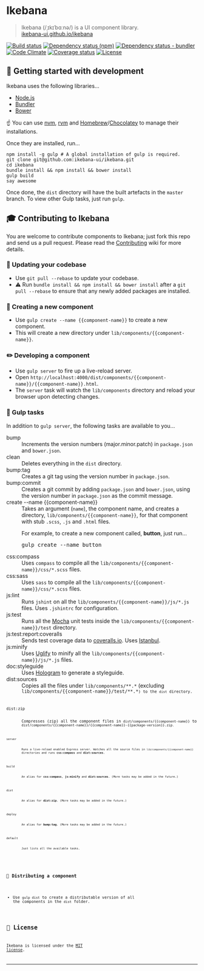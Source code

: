 # Ikebana

> Ikebana (/ˌɪkɪˈbɑːnə/) is a UI component library.  
> [ikebana-ui.github.io/ikebana](http://ikebana-ui.github.io/ikebana)

[![Build status](https://travis-ci.org/ikebana-ui/ikebana.svg?branch=master "Build status")](https://travis-ci.org/ikebana-ui/ikebana) [![Dependency status (npm)](https://david-dm.org/ikebana-ui/ikebana.svg "Dependency status (npm)")](https://david-dm.org/ikebana-ui/ikebana) [![Dependency status - bundler](https://gemnasium.com/ikebana-ui/ikebana.png "Dependency status (bundler)")](https://gemnasium.com/ikebana-ui/ikebana) [![Code Climate](http://img.shields.io/codeclimate/github/ikebana-ui/ikebana.svg "Code Climate")](https://codeclimate.com/github/ikebana-ui/ikebana) [![Coverage status](https://img.shields.io/coveralls/ikebana-ui/ikebana.svg "Coverage status")](https://coveralls.io/r/ikebana-ui/ikebana) [![License](http://img.shields.io/badge/license-MIT-blue.svg "License")](license.md)



## :rowboat: Getting started with development

Ikebana uses the following libraries...

* [Node.js](http://nodejs.org)
* [Bundler](http://bundler.io)
* [Bower](http://bower.io)

:point_up: You can use [nvm](https://github.com/creationix/nvm), [rvm](https://rvm.io) and [Homebrew](http://brew.sh)/[Chocolatey](https://chocolatey.org) to manage their installations.

Once they are installed, run...

```
npm install -g gulp # A global installation of gulp is required.
git clone git@github.com:ikebana-ui/ikebana.git
cd ikebana
bundle install && npm install && bower install
gulp build
say awesome
```

Once done, the `dist` directory will have the built artefacts in the `master` branch. To view other Gulp tasks, just run `gulp`.



## :mortar_board: Contributing to Ikebana

You are welcome to contribute components to Ikebana; just fork this repo and send us a pull request. Please read the [Contributing](https://github.com/ikebana-ui/ikebana/wiki/Contributing) wiki for more details.


### :high_brightness: Updating your codebase

* Use `git pull --rebase` to update your codebase.
* :warning: Run `bundle install && npm install && bower install` after a `git pull --rebase` to ensure that any newly added packages are installed.


### :star2: Creating a new component

* Use `gulp create --name {{component-name}}` to create a new component.
* This will create a new directory under `lib/components/{{component-name}}`.


### :pencil2: Developing a component

* Use `gulp server` to fire up a live-reload server.
* Open `http://localhost:4000/dist/components/{{component-name}}/{{component-name}}.html`.
* The `server` task will watch the `lib/components` directory and reload your browser upon detecting changes.


### :dart: Gulp tasks

In addition to `gulp server`, the following tasks are available to you...

<dl>
  <dt>bump</dt>
  <dd>Increments the version numbers (major.minor.patch) in <code>package.json</code> and <code>bower.json</code>.</dd>

  <dt>clean</dt>
  <dd>Deletes everything in the <code>dist</code> directory.</dd>

  <dt>bump:tag</dt>
  <dd>Creates a git tag using the version number in <code>package.json</code>.</dd>

  <dt>bump:commit</dt>
  <dd>Creates a git commit by adding <code>package.json</code> and <code>bower.json</code>, using the version number in <code>package.json</code> as the commit message.</dd>

  <dt>create --name {{component-name}}</dt>
    <dd>
      Takes an argument (<code>name</code>), the component name, and creates a directory, <code>lib/components/{{component-name}}</code>, for that component with stub <code>.scss</code>, <code>.js</code> and <code>.html</code> files.
      <p>For example, to create a new component called, <strong>button</strong>, just run&hellip;</p>
      <pre>gulp create --name button</pre>
  </dd>

  <dt>css:compass</dt>
  <dd>Uses <code>compass</code> to compile all the <code>lib/components/{{component-name}}/css/*.scss</code> files.</dd>

  <dt>css:sass</dt>
  <dd>Uses <code>sass</code> to compile all the <code>lib/components/{{component-name}}/css/*.scss</code> files.</dd>

  <dt>js:lint</dt>
  <dd>Runs <code>jshint</code> on all the <code>lib/components/{{component-name}}/js/*.js</code> files. Uses <code>.jshintrc</code> for configuration.</dd>

  <dt>js:test</dt>
  <dd>Runs all the <a href="http://visionmedia.github.io/mocha">Mocha</a> unit tests inside the <code>lib/components/{{component-name}}/test</code> directory.</dd>

  <dt>js:test:report:coveralls</dt>
  <dd>Sends test coverage data to <a href="https://coveralls.io/r/ikebana-ui/ikebana">coveralls.io</a>. Uses <a href="http://gotwarlost.github.io/istanbul">Istanbul</a>.</dd>

  <dt>js:minify</dt>
  <dd>Uses <a href="http://lisperator.net/uglifyjs">Uglify</a> to minify all the <code>lib/components/{{component-name}}/js/*.js</code> files.</dd>

  <dt>doc:styleguide</dt>
  <dd>Uses <a href="http://github.com/trulia/hologram">Hologram</a> to generate a styleguide.</dd>

  <dt>dist:sources</dt>
  <dd>Copies all the files under <code>lib/components/**.*</code> (excluding <code>lib/components/{{component-name}}/test/**.*<code>) to the <code>dist</code> directory.</dd>

  <dt>dist:zip</dt>
  <dd>Compresses (zip) all the component files in <code>dist/components/{{component-name}}</code> to <code>dist/components/{{component-name}}/{{component-name}}-{{package-version}}.zip<code>.</dd>

  <dt>server</dt>
  <dd>Runs a live-reload enabled Express server. Watches all the source files in <code>lib/components/{{component-name}}</code> directories and runs <strong>css:compass</strong> and <strong>dist:sources</strong>.</dd>

  <dt>build</dt>
  <dd>An alias for <strong>css:compass</strong>, <strong>js:minify</strong> and <strong>dist:sources</strong>. (More tasks may be added in the future.)</dd>

  <dt>dist</dt>
  <dd>An alias for <strong>dist:zip</strong>. (More tasks may be added in the future.)</dd>

  <dt>deploy</dt>
  <dd>An alias for <strong>bump:tag</strong>. (More tasks may be added in the future.)</dd>

  <dt>default</dt>
  <dd>Just lists all the available tasks.</dd>
</dl>

### :rocket: Distributing a component

* Use `gulp dist` to create a distributable version of all the components in the `dist` folder.



## :scroll: License

Ikebana is licensed under the [MIT license](license.md).

---
